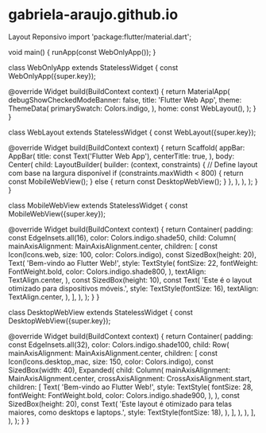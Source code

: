 # gabriela-araujo.github.io
Layout Reponsivo
import 'package:flutter/material.dart';

void main() {
  runApp(const WebOnlyApp());
}

class WebOnlyApp extends StatelessWidget {
  const WebOnlyApp({super.key});

  @override
  Widget build(BuildContext context) {
    return MaterialApp(
      debugShowCheckedModeBanner: false,
      title: 'Flutter Web App',
      theme: ThemeData(
        primarySwatch: Colors.indigo,
      ),
      home: const WebLayout(),
    );
  }
}

class WebLayout extends StatelessWidget {
  const WebLayout({super.key});

  @override
  Widget build(BuildContext context) {
    return Scaffold(
      appBar: AppBar(
        title: const Text('Flutter Web App'),
        centerTitle: true,
      ),
      body: Center(
        child: LayoutBuilder(
          builder: (context, constraints) {
            // Define layout com base na largura disponível
            if (constraints.maxWidth < 800) {
              return const MobileWebView();
            } else {
              return const DesktopWebView();
            }
          },
        ),
      ),
    );
  }
}

class MobileWebView extends StatelessWidget {
  const MobileWebView({super.key});

  @override
  Widget build(BuildContext context) {
    return Container(
      padding: const EdgeInsets.all(16),
      color: Colors.indigo.shade50,
      child: Column(
        mainAxisAlignment: MainAxisAlignment.center,
        children: [
          const Icon(Icons.web, size: 100, color: Colors.indigo),
          const SizedBox(height: 20),
          Text(
            'Bem-vindo ao Flutter Web!',
            style: TextStyle(
              fontSize: 22,
              fontWeight: FontWeight.bold,
              color: Colors.indigo.shade800,
            ),
            textAlign: TextAlign.center,
          ),
          const SizedBox(height: 10),
          const Text(
            'Este é o layout otimizado para dispositivos móveis.',
            style: TextStyle(fontSize: 16),
            textAlign: TextAlign.center,
          ),
        ],
      ),
    );
  }
}

class DesktopWebView extends StatelessWidget {
  const DesktopWebView({super.key});

  @override
  Widget build(BuildContext context) {
    return Container(
      padding: const EdgeInsets.all(32),
      color: Colors.indigo.shade100,
      child: Row(
        mainAxisAlignment: MainAxisAlignment.center,
        children: [
          const Icon(Icons.desktop_mac, size: 150, color: Colors.indigo),
          const SizedBox(width: 40),
          Expanded(
            child: Column(
              mainAxisAlignment: MainAxisAlignment.center,
              crossAxisAlignment: CrossAxisAlignment.start,
              children: [
                Text(
                  'Bem-vindo ao Flutter Web!',
                  style: TextStyle(
                    fontSize: 28,
                    fontWeight: FontWeight.bold,
                    color: Colors.indigo.shade900,
                  ),
                ),
                const SizedBox(height: 20),
                const Text(
                  'Este layout é otimizado para telas maiores, como desktops e laptops.',
                  style: TextStyle(fontSize: 18),
                ),
              ],
            ),
          ),
        ],
      ),
    );
  }
}
